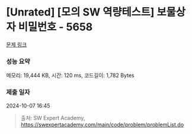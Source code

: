 # [Unrated] [모의 SW 역량테스트] 보물상자 비밀번호 - 5658 

[문제 링크](https://swexpertacademy.com/main/code/problem/problemDetail.do?contestProbId=AWXRUN9KfZ8DFAUo) 

### 성능 요약

메모리: 19,444 KB, 시간: 120 ms, 코드길이: 1,782 Bytes

### 제출 일자

2024-10-07 16:45



> 출처: SW Expert Academy, https://swexpertacademy.com/main/code/problem/problemList.do